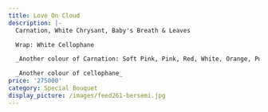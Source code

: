 ```yaml
---
title: Love On Cloud
description: |-
  Carnation, White Chrysant, Baby's Breath & Leaves

  Wrap: White Cellophane

  _Another colour of Carnation: Soft Pink, Pink, Red, White, Orange, Purple_

  _Another colour of cellophane_
price: '275000'
category: Special Bouquet
display_picture: /images/feed261-bersemi.jpg
---
```


